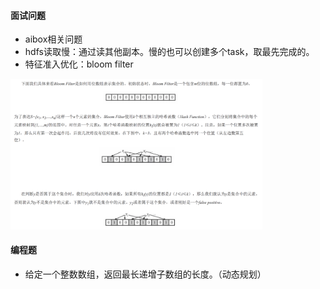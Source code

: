 
#### 面试问题

 - aibox相关问题
 - hdfs读取慢：通过读其他副本。慢的也可以创建多个task，取最先完成的。
 - 特征准入优化：bloom filter
 
 <img src="./images/1.png" width="80%" height="80%">


#### 编程题

 - 给定一个整数数组，返回最长递增子数组的长度。（动态规划）
